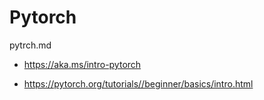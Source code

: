 # Pytorch

pytrch.md


*   https://aka.ms/intro-pytorch

*   https://pytorch.org/tutorials//beginner/basics/intro.html




